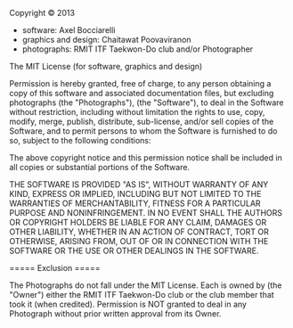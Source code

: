 Copyright © 2013
- software: Axel Bocciarelli
- graphics and design: Chaitawat Poovaviranon
- photographs: RMIT ITF Taekwon-Do club and/or Photographer

The MIT License (for software, graphics and design)

Permission is hereby granted, free of charge, to any person obtaining a copy of
this software and associated documentation files, but excluding photographs (the 
"Photographs"), (the "Software"), to deal in the Software without restriction, 
including without limitation the rights to use, copy, modify, merge, publish, 
distribute, sub-license, and/or sell copies of the Software, and to permit persons 
to whom the Software is furnished to do so, subject to the following conditions:

The above copyright notice and this permission notice shall be included in all
copies or substantial portions of the Software.

THE SOFTWARE IS PROVIDED "AS IS", WITHOUT WARRANTY OF ANY KIND, EXPRESS OR
IMPLIED, INCLUDING BUT NOT LIMITED TO THE WARRANTIES OF MERCHANTABILITY, FITNESS
FOR A PARTICULAR PURPOSE AND NONINFRINGEMENT. IN NO EVENT SHALL THE AUTHORS OR
COPYRIGHT HOLDERS BE LIABLE FOR ANY CLAIM, DAMAGES OR OTHER LIABILITY, WHETHER
IN AN ACTION OF CONTRACT, TORT OR OTHERWISE, ARISING FROM, OUT OF OR IN
CONNECTION WITH THE SOFTWARE OR THE USE OR OTHER DEALINGS IN THE SOFTWARE.


===== Exclusion =====

The Photographs do not fall under the MIT License.
Each is owned by (the "Owner") either the RMIT ITF Taekwon-Do club or the club member
that took it (when credited). Permission is NOT granted to deal in any Photograph
without prior written approval from its Owner.

